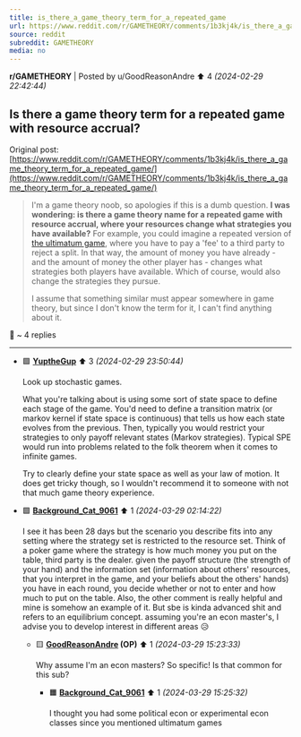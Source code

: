 ```yaml
---
title: is_there_a_game_theory_term_for_a_repeated_game
url: https://www.reddit.com/r/GAMETHEORY/comments/1b3kj4k/is_there_a_game_theory_term_for_a_repeated_game/
source: reddit
subreddit: GAMETHEORY
media: no
---
```

**r/GAMETHEORY** | Posted by u/GoodReasonAndre ⬆️ 4 _(2024-02-29 22:42:44)_

## Is there a game theory term for a repeated game with resource accrual?

Original post: [https://www.reddit.com/r/GAMETHEORY/comments/1b3kj4k/is_there_a_game_theory_term_for_a_repeated_game/](https://www.reddit.com/r/GAMETHEORY/comments/1b3kj4k/is_there_a_game_theory_term_for_a_repeated_game/)

> I'm a game theory noob, so apologies if this is a dumb question. **I was wondering: is there a game theory name for a repeated game with resource accrual, where your resources change what strategies you have available?** For example, you could imagine a repeated version of [the ultimatum game](https://en.wikipedia.org/wiki/Ultimatum_game), where you have to pay a 'fee' to a third party to reject a split. In that way, the amount of money you have already - and the amount of money the other player has - changes what strategies both players have available. Which of course, would also change the strategies they pursue.
> 
> I assume that something similar must appear somewhere in game theory, but since I don't know the term for it, I can't find anything about it.

💬 ~ 4 replies

---

* 🟩 **[YuptheGup](https://www.reddit.com/user/YuptheGup)** ⬆️ 3 _(2024-02-29 23:50:44)_

	Look up stochastic games.

	What you're talking about is using some sort of state space to define each stage of the game. You'd need to define a transition matrix (or markov kernel if state space is continuous) that tells us how each state evolves from the previous. Then, typically you would restrict your strategies to only payoff relevant states (Markov strategies). Typical SPE would run into problems related to the folk theorem when it comes to infinite games.

	Try to clearly define your state space as well as your law of motion. It does get tricky though, so I wouldn't recommend it to someone with not that much game theory experience.

* 🟩 **[Background_Cat_9061](https://www.reddit.com/user/Background_Cat_9061)** ⬆️ 1 _(2024-03-29 02:14:22)_

	I see it has been 28 days but the scenario you describe fits into any setting where the strategy set is restricted to the resource set. Think of a poker game where the strategy is how much money you put on the table, third party is the dealer. given the payoff structure (the strength of your hand) and the information set (information about others' resources, that you interpret in the game, and your beliefs about the others' hands) you have in each round, you decide whether or not to enter and how much to put on the table. Also, the other comment is really helpful and mine is somehow an example of it. But sbe is kinda advanced shit and refers to an equilibrium concept. assuming you're an econ master's, I advise you to develop interest in different areas 😥

	* 🟨 **[GoodReasonAndre](https://www.reddit.com/user/GoodReasonAndre) (OP)** ⬆️ 1 _(2024-03-29 15:23:33)_

		Why assume I'm an econ masters? So specific! Is that common for this sub?

		* 🟧 **[Background_Cat_9061](https://www.reddit.com/user/Background_Cat_9061)** ⬆️ 1 _(2024-03-29 15:25:32)_

			I thought you had some political econ or experimental econ classes since you mentioned ultimatum games


